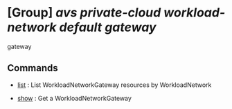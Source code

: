 # [Group] _avs private-cloud workload-network default gateway_

gateway

## Commands

- [list](/Commands/avs/private-cloud/workload-network/default/gateway/_list.md)
: List WorkloadNetworkGateway resources by WorkloadNetwork

- [show](/Commands/avs/private-cloud/workload-network/default/gateway/_show.md)
: Get a WorkloadNetworkGateway
